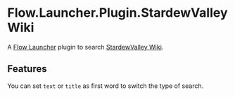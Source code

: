 # Flow.Launcher.Plugin.StardewValleyWiki

A [Flow Launcher](https://github.com/Flow-Launcher/Flow.Launcher) plugin to search [StardewValley Wiki](https://stardewvalleywiki.com/Stardew_Valley_Wiki).

## Features
You can set `text` or `title` as first word to switch the type of search.